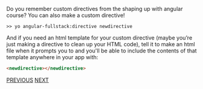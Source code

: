 Do you remember custom directives from the shaping up with angular course? You can also make a custom directive!

	>> yo angular-fullstack:directive newdirective

And if you need an html template for your custom directive (maybe you’re just making a directive to clean up your HTML code), tell it to make an html file when it prompts you to and you'll be able to include the contents of that template anywhere in your app with:

~~~html
<newdirective></newdirective>
~~~

[PREVIOUS](https://github.com/FreeCodeCamp/FreeCodeCamp/wiki/Creating-a-new-route)
[NEXT](https://github.com/FreeCodeCamp/FreeCodeCamp/wiki/Grunt)